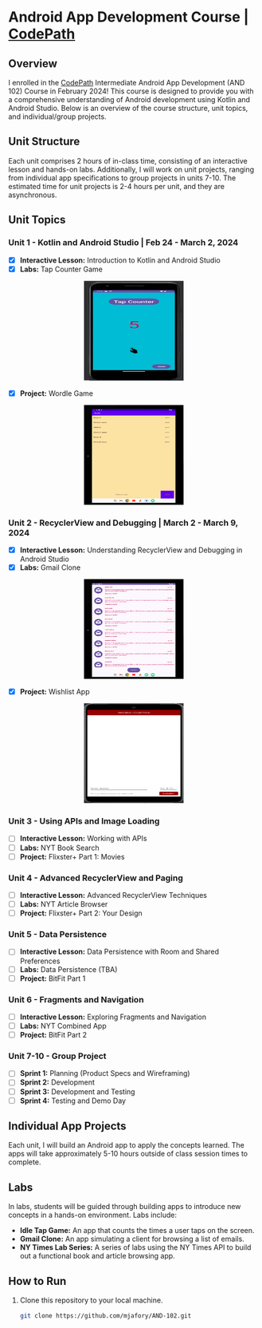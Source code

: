 # Android App Development Course | [CodePath](https://www.codepath.org/)


## Overview

I enrolled in the [CodePath](https://www.codepath.org/) Intermediate Android App Development (AND 102) Course in February 2024! This course is designed to provide you with a comprehensive understanding of Android development using Kotlin and Android Studio. Below is an overview of the course structure, unit topics, and individual/group projects.

## Unit Structure

Each unit comprises 2 hours of in-class time, consisting of an interactive lesson and hands-on labs. Additionally, I will work on unit projects, ranging from individual app specifications to group projects in units 7-10. The estimated time for unit projects is 2-4 hours per unit, and they are asynchronous.

## Unit Topics

### Unit 1 - Kotlin and Android Studio | Feb 24 - March 2, 2024
- [x] **Interactive Lesson:** Introduction to Kotlin and Android Studio
- [x] **Labs:** Tap Counter Game
<p align="center">
  <img src="unit%201/lab/SimpleCounter/demo.png" alt="Demo" width="200" height="200">
</p>

- [x] **Project:** Wordle Game
<p align="center">
  <img src="unit%201/Wordle/demo.gif" alt="Demo" width="200" height="200">
</p>


### Unit 2 - RecyclerView and Debugging | March 2 - March 9, 2024
- [x] **Interactive Lesson:** Understanding RecyclerView and Debugging in Android Studio
- [x] **Labs:** Gmail Clone
<p align="center">
<img src="unit 2/lab/demo.gif" alt="Demo" width="200" height="200">
</p>

- [x] **Project:** Wishlist App

<p align="center">
<img src="unit 2/project/Wishlist2/demo.gif" alt="Demo" width="200" height="200">
</p>


### Unit 3 - Using APIs and Image Loading
- [ ] **Interactive Lesson:** Working with APIs
- [ ] **Labs:** NYT Book Search
- [ ] **Project:** Flixster+ Part 1: Movies

### Unit 4 - Advanced RecyclerView and Paging
- [ ] **Interactive Lesson:** Advanced RecyclerView Techniques
- [ ] **Labs:** NYT Article Browser
- [ ] **Project:** Flixster+ Part 2: Your Design

### Unit 5 - Data Persistence
- [ ] **Interactive Lesson:** Data Persistence with Room and Shared Preferences
- [ ] **Labs:** Data Persistence (TBA)
- [ ] **Project:** BitFit Part 1

### Unit 6 - Fragments and Navigation
- [ ] **Interactive Lesson:** Exploring Fragments and Navigation
- [ ] **Labs:** NYT Combined App
- [ ] **Project:** BitFit Part 2

### Unit 7-10 - Group Project
- [ ] **Sprint 1:** Planning (Product Specs and Wireframing)
- [ ] **Sprint 2:** Development
- [ ] **Sprint 3:** Development and Testing
- [ ] **Sprint 4:** Testing and Demo Day

## Individual App Projects

Each unit, I  will build an Android app to apply the concepts learned. The apps will take approximately 5-10 hours outside of class session times to complete.

## Labs

In labs, students will be guided through building apps to introduce new concepts in a hands-on environment. Labs include:

- **Idle Tap Game:** An app that counts the times a user taps on the screen.
- **Gmail Clone:** An app simulating a client for browsing a list of emails.
- **NY Times Lab Series:** A series of labs using the NY Times API to build out a functional book and article browsing app.

## How to Run

1. Clone this repository to your local machine.
   ```bash
   git clone https://github.com/mjafory/AND-102.git
